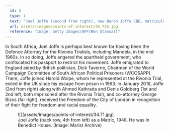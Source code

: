 ```yaml
---
  id: 5
  type: 1
  text: "Joel Joffe (second from right), now Baron Joffe CBE, matriculated from Marist ‘Obs’ in 1948."
  url: assets/images/points-of-interest/34.72b.jpg
  reference: "Image: Getty Images/AFP/Ben Stansall"
---
```

In South Africa, Joel Joffe is perhaps best known for having been the Defence Attorney for the Rivonia Trialists, including Mandela, in the mid 1960s. In so doing, Joffe angered the apartheid government, who confiscated his passport to restrict his movement. Joffe emigrated to England aided by British politician, Dick Taverne, Chairman of the World Campaign Committee of South African Political Prisoners (WCCSAPP). There, Joffe joined Harold Wolpe, whom he represented at the Rivonia Trial, exiled in the UK since his escape from prison in 1963. In January 2016, Joffe (2nd from right) along with Ahmed Kathrada and Denis Goldberg (1st and 2nd left, both imprisoned after the Rivonia Trial), and co-attorney George Bizos (far right), received the Freedom of the City of London in recognition of their fight for freedom and racial equality. 

<figure>![](assets/images/points-of-interest/34.71.jpg)
  <figcaption> Joel Joffe (back row, 4th from left) as a Matric, 1948. He was in Benedict House. (Image: Marist Archive) </figcaption>
</figure>

